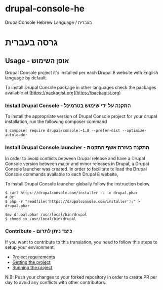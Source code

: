 # drupal-console-he
DrupalConsole Hebrew Language / בעברית

# גרסה בעברית

## Usage -  אופן השימוש

Drupal Console project it's installed per each Drupal 8 website with English language by default.

To install Drupal Console package in other languages check the packages available at [https://packagist.org](https://packagist.org)


### Install Drupal Console - התקנה על ידי שימוש בטרמינל

To install the appropriate version of Drupal Console project for your drupal installation, run the following composer command

```
$ composer require drupal/console:~1.0 --prefer-dist --optimize-autoloader
```

### Install Drupal Console launcher - התקנה בעזרת אשף התקנות

In order to avoid conflicts between Drupal release and have a Drupal Console version between major and minor releases in Drupal,  a Drupal Console launcher was created. In order to facilitate to load the Drupal Console commands available to each
Drupal 8 website,

To install Drupal Console launcher globally follow the instruction below.

```
$ curl https://drupalconsole.com/installer -L -o drupal.phar
# Or
$ php -r "readfile('https://drupalconsole.com/installer');" > drupal.phar

$mv drupal.phar /usr/local/bin/drupal
$ chmod +x /usr/local/bin/drupal
```

### Contribute - כיצד ניתן לתרום

If you want to contribute to this translation, you need to follow this steps to setup your environment.

- [Project requirements](https://docs.drupalconsole.com/en/contributing/project-requirements.html)
- [Getting the project](https://docs.drupalconsole.com/en/contributing/getting-the-project.html)
- [Running the project](https://docs.drupalconsole.com/en/contributing/running-the-project.html)

N.B: Push your changes to your forked repository in order to create PR per day to avoid any conflicts with other contributors.
